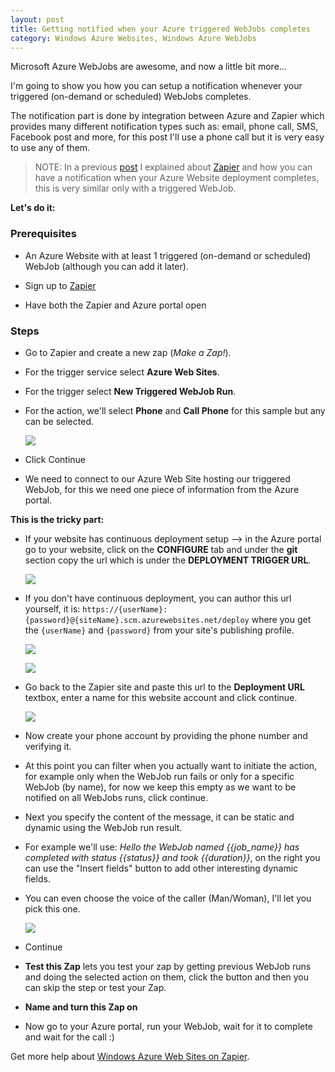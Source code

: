 ```yaml
---
layout: post
title: Getting notified when your Azure triggered WebJobs completes
category: Windows Azure Websites, Windows Azure WebJobs
---
```


Microsoft Azure WebJobs are awesome, and now a little bit more...

I'm going to show you how you can setup a notification whenever your triggered (on-demand or scheduled) WebJobs completes.

The notification part is done by integration between Azure and Zapier which provides many different notification types such as: email, phone call, SMS, Facebook post and more, for this post I'll use a phone call but it is very easy to use any of them.

> NOTE: In a previous [post](http://blog.amitapple.com/post/56390805814/deployment-email/) I explained about [Zapier](http://zapier.com) and how you can have a notification when your Azure Website deployment completes, this is very similar only with a triggered WebJob.

**Let's do it:**

### Prerequisites ###

- An Azure Website with at least 1 triggered (on-demand or scheduled) WebJob (although you can add it later).

- Sign up to [Zapier](https://zapier.com/app/signup)

- Have both the Zapier and Azure portal open

### Steps ###

- Go to Zapier and create a new zap (*Make a Zap!*).

- For the trigger service select **Azure Web Sites**.

- For the trigger select **New Triggered WebJob Run**.

- For the action, we'll select **Phone** and **Call Phone** for this sample but any can be selected.

  ![](/images/webjobs_phone1.png)

- Click Continue

- We need to connect to our Azure Web Site hosting our triggered WebJob, for this we need one piece of information from the Azure portal.

**This is the tricky part:**

- If your website has continuous deployment setup --> in the Azure portal go to your website, click on the **CONFIGURE** tab and under the **git** section copy the url which is under the **DEPLOYMENT TRIGGER URL**.

  ![](/images/2013-09-06-deployment-email.md3.png)

- If you don't have continuous deployment, you can author this url yourself, it is: `https://{userName}:{password}@{siteName}.scm.azurewebsites.net/deploy` where you get the `{userName}` and `{password}` from your site's publishing profile.

  ![](/images/webjobs_phone3.png)

  ![](/images/webjobs_phone4.png)

- Go back to the Zapier site and paste this url to the **Deployment URL** textbox, enter a name for this website account and click continue.

  ![](/images/webjobs_phone2.png)

- Now create your phone account by providing the phone number and verifying it.

- At this point you can filter when you actually want to initiate the action, for example only when the WebJob run fails or only for a specific WebJob (by name), for now we keep this empty as we want to be notified on all WebJobs runs, click continue.

- Next you specify the content of the message, it can be static and dynamic using the WebJob run result.

- For example we'll use: *Hello the WebJob named {{job_name}} has completed with status {{status}} and took {{duration}}*, on the right you can use the "Insert fields" button to add other interesting dynamic fields.

- You can even choose the voice of the caller (Man/Woman), I'll let you pick this one.

  ![](/images/webjobs_phone5.png)

- Continue

- **Test this Zap** lets you test your zap by getting previous WebJob runs and doing the selected action on them, click the button and then you can skip the step or test your Zap.

- **Name and turn this Zap on**

- Now go to your Azure portal, run your WebJob, wait for it to complete and wait for the call :)
 
Get more help about [Windows Azure Web Sites on Zapier](https://zapier.com/help/windows-azure-web-sites/).
